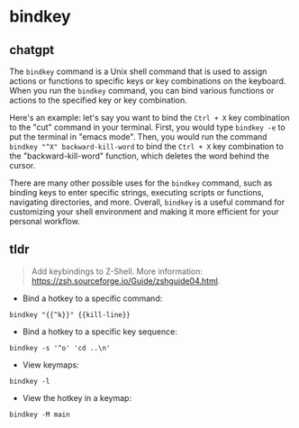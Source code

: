 # bindkey 
## chatgpt 
The `bindkey` command is a Unix shell command that is used to assign actions or functions to specific keys or key combinations on the keyboard. When you run the `bindkey` command, you can bind various functions or actions to the specified key or key combination. 

Here's an example: let's say you want to bind the `Ctrl + X` key combination to the "cut" command in your terminal. First, you would type `bindkey -e` to put the terminal in "emacs mode". Then, you would run the command `bindkey "^X" backward-kill-word` to bind the `Ctrl + X` key combination to the "backward-kill-word" function, which deletes the word behind the cursor. 

There are many other possible uses for the `bindkey` command, such as binding keys to enter specific strings, executing scripts or functions, navigating directories, and more. Overall, `bindkey` is a useful command for customizing your shell environment and making it more efficient for your personal workflow. 

## tldr 
 
> Add keybindings to Z-Shell.
> More information: <https://zsh.sourceforge.io/Guide/zshguide04.html>.

- Bind a hotkey to a specific command:

`bindkey "{{^k}}" {{kill-line}}`

- Bind a hotkey to a specific key sequence:

`bindkey -s '^o' 'cd ..\n'`

- View keymaps:

`bindkey -l`

- View the hotkey in a keymap:

`bindkey -M main`

